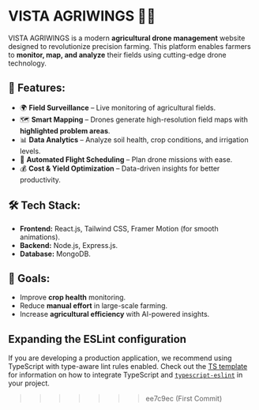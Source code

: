 
# **VISTA AGRIWINGS 🌾🚁**  

VISTA AGRIWINGS is a modern **agricultural drone management** website designed to revolutionize precision farming. This platform enables farmers to **monitor, map, and analyze** their fields using cutting-edge drone technology.  

## 🚀 Features:  
- 🌍 **Field Surveillance** – Live monitoring of agricultural fields.  
- 🗺️ **Smart Mapping** – Drones generate high-resolution field maps with **highlighted problem areas**.  
- 📊 **Data Analytics** – Analyze soil health, crop conditions, and irrigation levels.  
- 🔄 **Automated Flight Scheduling** – Plan drone missions with ease.  
- 💰 **Cost & Yield Optimization** – Data-driven insights for better productivity.  

## 🛠 Tech Stack:  
- **Frontend:** React.js, Tailwind CSS, Framer Motion (for smooth animations).  
- **Backend:** Node.js, Express.js.  
- **Database:** MongoDB.   

## 🎯 Goals:  
- Improve **crop health** monitoring.  
- Reduce **manual effort** in large-scale farming.  
- Increase **agricultural efficiency** with AI-powered insights. 

## Expanding the ESLint configuration

If you are developing a production application, we recommend using TypeScript with type-aware lint rules enabled. Check out the [TS template](https://github.com/vitejs/vite/tree/main/packages/create-vite/template-react-ts) for information on how to integrate TypeScript and [`typescript-eslint`](https://typescript-eslint.io) in your project.
>>>>>>> ee7c9ec (First Commit)
